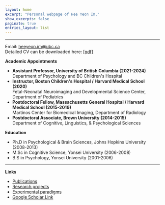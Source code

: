 ```yaml
---
layout: home
excerpt: "Personal webpage of Hee Yeon Im."
show_excerpts: false
paginate: true
entries_layout: list
---
```


------
Email: <heeyeon.im@ubc.ca><br/>
Detailed CV can be downloaded here: [[pdf]](/HeeYeon_Im_CV_2020_November.pdf)<br/>

__Academic Appointments__<br/>
* __Assistant Professor, University of British Columbia (2021-2024)__<br/>
    Department of Psychology and BC Children's Hospital<br/>
* __Instructor, Boston Children's Hospital / Harvard Medical School (2020)__<br/>
    Fetal-Neonatal Neuroimaging and Developmental Science Center, Department of Pediatrics<br/>
* __Postdoctoral Fellow, Massachusetts General Hospital / Harvard Medical School (2015-2019)__<br/>
    Martinos Center for Biomedical Imaging, Department of Radiology<br/>
* __Postdoctoral Associate, Brown University (2014-2015)__<br/>
    Department of Cognitive, Linguistics, & Psychological Sciences<br/>	          

__Education__<br/>
* Ph.D in Psychological & Brain Sciences, Johns Hopkins University (2008-2013)<br/>
* M.Sc in Cognitive Science, Yonsei University (2006-2008)<br/>
* B.S in Psychology, Yonsei University (2001-2006)<br/>

------
__Links__<br/>
* [Publications](https://heeyeon-im.github.io/publications/)<br/>
* [Research projects](https://heeyeon-im.github.io/projects/)<br/>
* [Experimental paradigms](https://heeyeon-im.github.io/demo/)<br/>
* [Google Scholar Link](https://scholar.google.com/citations?user=Zq3Z-ioAAAAJ&hl=en)
